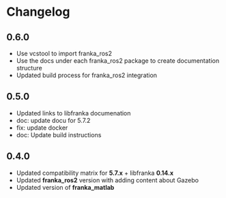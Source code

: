 # Changelog

## 0.6.0

- Use vcstool to import franka_ros2 
- Use the docs under each franka_ros2 package to create documentation structure
- Updated build process for franka_ros2 integration

## 0.5.0
- Updated links to libfranka documenation
- doc: update docu for 5.7.2
- fix: update docker
- doc: Update build instructions

## 0.4.0
- Updated compatibility matrix for **5.7.x** + libfranka **0.14.x**
- Updated **franka_ros2** version with adding content about Gazebo
- Updated version of **franka_matlab**

